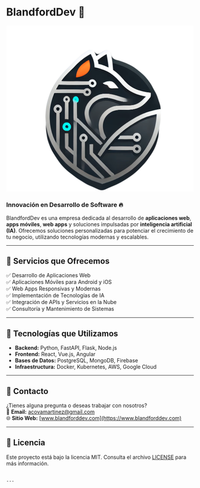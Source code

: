 # BlandfordDev 🚀

![BlandfordDev Logo](public\logo.png)

### Innovación en Desarrollo de Software 🔥

BlandfordDev es una empresa dedicada al desarrollo de **aplicaciones web**, **apps móviles**, **web apps** y soluciones impulsadas por **inteligencia artificial (IA)**. Ofrecemos soluciones personalizadas para potenciar el crecimiento de tu negocio, utilizando tecnologías modernas y escalables.

---

## 🧩 Servicios que Ofrecemos

✅ Desarrollo de Aplicaciones Web  
✅ Aplicaciones Móviles para Android y iOS  
✅ Web Apps Responsivas y Modernas  
✅ Implementación de Tecnologías de IA  
✅ Integración de APIs y Servicios en la Nube  
✅ Consultoría y Mantenimiento de Sistemas  

---

## 🚀 Tecnologías que Utilizamos

- **Backend:** Python, FastAPI, Flask, Node.js  
- **Frontend:** React, Vue.js, Angular  
- **Bases de Datos:** PostgreSQL, MongoDB, Firebase  
- **Infraestructura:** Docker, Kubernetes, AWS, Google Cloud  

---

## 📧 Contacto

¿Tienes alguna pregunta o deseas trabajar con nosotros?  
📩 **Email:** acovamartinez@gmail.com  
🌐 **Sitio Web:** [www.blandforddev.com](https://www.blandforddev.com)

---

## 📝 Licencia

Este proyecto está bajo la licencia MIT. Consulta el archivo [LICENSE](./LICENSE) para más información.
```

---

